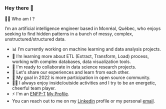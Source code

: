 ### Hey there 👋

👩‍💻 Who am I ?

I’m an artificial intelligence engineer based in Monréal, Québec, who enjoys seeking to find hidden patterns in a bunch of messy, complex, unstructured/structured data.

- 📊 I’m currently working on machine learning and data analysis projects. 
- 🔎 I’m learning more about ETL (Extract, Transform, Load) process, working with complex databases, data visualization tools.
- 🖖 I'm ready to collaborate in data science research projects.
- 💬 Let's share our experiences and learn from each other.
- 🎯 My goal in 2022 is more participation in open source community.
- 🚴‍♀️ I always enjoy inside/outside activities and I try to be an energetic, cheerful team player.
- ⚡️ I'm an [ENFP-T](https://www.16personalities.com/enfp-personality) [My Profile](https://www.16personalities.com/profiles/33d5080f78da8).
- You can reach out to me on my [Linkedin](linkedin.com/in/maryam-hamzelu) profile or my personal [email](maryam.hamzelu93@gmail.com).
